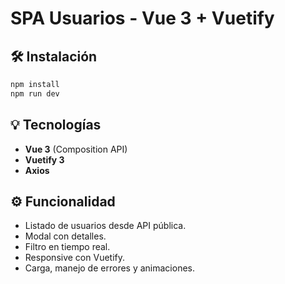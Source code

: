 # SPA Usuarios - Vue 3 + Vuetify

## 🛠️ Instalación

```bash
npm install
npm run dev
```

## 💡 Tecnologías

- **Vue 3** (Composition API)
- **Vuetify 3**
- **Axios**

## ⚙️ Funcionalidad

- Listado de usuarios desde API pública.
- Modal con detalles.
- Filtro en tiempo real.
- Responsive con Vuetify.
- Carga, manejo de errores y animaciones.

